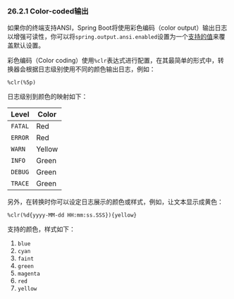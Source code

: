 ### 26.2.1 Color-coded输出
如果你的终端支持ANSI，Spring Boot将使用彩色编码（color output）输出日志以增强可读性，你可以将`spring.output.ansi.enabled`设置为一个[支持的值](http://docs.spring.io/spring-boot/docs/1.4.1.RELEASE/api/org/springframework/boot/ansi/AnsiOutput.Enabled.html)来覆盖默认设置。

彩色编码（Color coding）使用`%clr`表达式进行配置，在其最简单的形式中，转换器会根据日志级别使用不同的颜色输出日志，例如：
```properties
%clr(%5p)
```
日志级别到颜色的映射如下：

|Level|Color|
|---|---|
|`FATAL`|Red|
|`ERROR`|Red|
|`WARN`|Yellow|
|`INFO`|Green|
|`DEBUG`|Green|
|`TRACE`|Green|

另外，在转换时你可以设定日志展示的颜色或样式，例如，让文本显示成黄色：
```properties
%clr(%d{yyyy-MM-dd HH:mm:ss.SSS}){yellow}
```
支持的颜色，样式如下：

1. `blue`
2. `cyan`
3. `faint`
4. `green`
5. `magenta`
6. `red`
7. `yellow`


